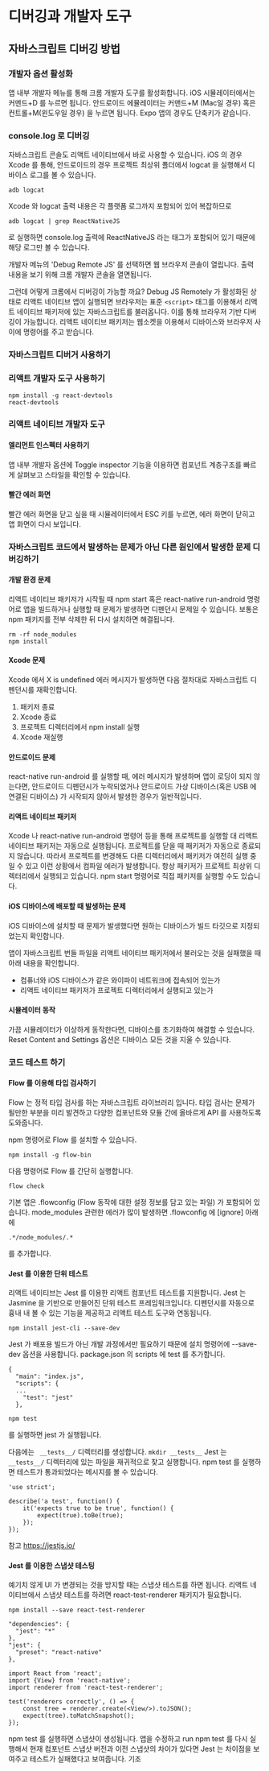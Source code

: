 # 디버깅과 개발자 도구

## 자바스크립트 디버깅 방법

### 개발자 옵션 활성화
앱 내부 개발자 메뉴를 통해 크롬 개발자 도구를 활성화합니다. 
iOS 시뮬레이터에서는 커멘드+D 를 누르면 됩니다. 안드로이드 에뮬레이터는 커맨드+M (Mac일 경우) 혹은 컨트롤+M(윈도우일 경우) 을 누르면 됩니다. 
Expo 앱의 경우도 단축키가 같습니다.

### console.log 로 디버깅
자바스크립트 콘솔도 리액트 네이티브에서 바로 사용할 수 있습니다. 
iOS 의 경우 Xcode 를 통해, 
안드로이드의 경우 프로젝트 최상위 폴더에서 logcat 을 실행해서 디바이스 로그를 볼 수 있습니다.
```
adb logcat
```

Xcode 와 logcat 출력 내용은 각 플랫폼 로그까지 포함되어 있어 복잡하므로
```
adb logcat | grep ReactNativeJS
```
로 실행하면 console.log 출력에 ReactNativeJS 라는 태그가 포함되어 있기 때문에 해당 로그만 볼 수 있습니다. 

개발자 메뉴의 'Debug Remote JS' 를 선택하면 웹 브라우저 콘솔이 열립니다. 출력 내용을 보기 위해 크롬 개발자 콘솔을 열면됩니다.

그런데 어떻게 크롬에서 디버깅이 가능할 까요? Debug JS Remotely 가 활성화된 상태로 리액트 네이티브 앱이 실행되면 브라우저는 표준 ```<script>``` 태그를 이용해서 리액트 네이티브 패키저에 있는 자바스크립트를 불러옵니다. 이를 통해 브라우저 기반 디버깅이 가능합니다. 리액트 네이티브 패키저는 웹소켓을 이용해서 디바이스와 브라우저 사이에 명령어를 주고 받습니다. 

### 자바스크립트 디버거 사용하기

### 리액트 개발자 도구 사용하기
```
npm install -g react-devtools
react-devtools
```

### 리액트 네이티브 개발자 도구
#### 엘리먼트 인스펙터 사용하기
앱 내부 개발자 옵션에 Toggle inspector 기능을 이용하면 컴포넌트 계층구조를 빠르게 살펴보고 스타일을 확인할 수 있습니다. 

#### 빨간 에러 화면
빨간 에러 화면을 닫고 싶을 때 시뮬레이터에서 ESC 키를 누르면, 에러 화면이 닫히고 앱 화면이 다시 보입니다.

### 자바스크립트 코드에서 발생하는 문제가 아닌 다른 원인에서 발생한 문제 디버깅하기

#### 개발 환경 문제
리액트 네이티브 패키저가 시작될 때
npm start 혹은 react-native run-android 명령어로 앱을 빌드하거나 실행할 때 문제가 발생하면 디펜던시 문제일 수 있습니다. 
보통은 npm 패키지를 전부 삭제한 뒤 다시 설치하면 해결됩니다.
```
rm -rf node_modules
npm install
```

#### Xcode 문제
Xcode 에서 X is undefined 에러 메시지가 발생하면 다음 절차대로 자바스크립트 디펜던시를 재확인합니다.
1. 패키저 종료
2. Xcode 종료
3. 프로젝트 디렉터리에서 npm install 실행
4. Xcode 재실행

#### 안드로이드 문제
react-native run-android 를 실행할 때, 에러 메시지가 발생하며 앱이 로딩이 되지 않는다면, 안드로이드 디펜던시가 누락되었거나 안드로이드 가상 디바이스(혹은 USB 에 연결된 디바이스) 가 시작되지 않아서 발생한 경우가 일반적입니다. 

#### 리액트 네이티브 패키저
Xcode 나 react-native run-android 명령어 등을 통해 프로젝트를 실행할 대 리액트 네이티브 패키저는 자동으로 실행됩니다. 프로젝트를 닫을 때 패키저가 자동으로 종료되지 않습니다. 따라서 프로젝트를 변경해도 다른 디렉터리에서 패키저가 여전히 실행 중일 수 있고 이런 상황에서 컴파일 에러가 발생합니다. 항상 패키저가 프로젝트 최상위 디렉터리에서 실행되고 있습니다. npm start 명령어로 직접 패키저를 실행할 수도 있습니다. 

#### iOS 디바이스에 배포할 때 발생하는 문제
iOS 디바이스에 설치할 때 문제가 발생했다면 원하는 디바이스가 빌드 타깃으로 지정되었는지 확인합니다. 

앱이 자바스크립트 번들 파일을 리액트 네이티브 패키저에서 불러오는 것을 실패했을 때 아래 내용을 확인합니다.

- 컴퓨너와 iOS 디바이스가 같은 와이파이 네트워크에 접속되어 있는가
- 리액트 네이티브 패키저가 프로젝트 디렉터리에서 실행되고 있는가

#### 시뮬레이터 동작
가끔 시뮬레이터가 이상하게 동작한다면, 디바이스를 초기화하여 해결할 수 있습니다. Reset Content and Settings 옵션은 디바이스 모든 것을 지울 수 있습니다.

### 코드 테스트 하기

#### Flow 를 이용해 타입 검사하기
Flow 는 정적 타입 검사를 하는 자바스크립트 라이브러리 입니다. 타입 검사는 문제가 될만한 부분을 미리 발견하고 다양한 컴포넌트와 모듈 간에 올바르게 API 를 사용하도록 도와줍니다. 

npm 명령어로 Flow 를 설치할 수 있습니다.
```
npm install -g flow-bin
```

다음 명령어로 Flow 를 간단히 실행합니다.
```
flow check
```
기본 앱은 .flowconfig (Flow 동작에 대한 설정 정보를 담고 있는 파일) 가 포함되어 있습니다. mode_modules 관련한 에러가 많이 발생하면 .flowconfig 에 [ignore] 아래에
```
.*/node_modules/.*
```
를 추가합니다. 

#### Jest 를 이용한 단위 테스트
리액트 네이티브는 Jest 를 이용한 리액트 컴포넌트 테스트를 지원합니다. Jest 는 Jasmine 을 기반으로 만들어진 단위 테스트 프레임워크입니다. 디펜던시를 자동으로 흉내 내 볼 수 있는 기능을 제공하고 리액트 테스트 도구와 연동됩니다. 

```
npm install jest-cli --save-dev
```
Jest 가 배포용 빌드가 아닌 개발 과정에서만 필요하기 때문에 설치 명령어에 --save-dev 옵션을 사용합니다. 
package.json 의 scripts 에 test 를 추가합니다.
```
{  
  "main": "index.js",  
  "scripts": {   
  ...
    "test": "jest"  
  },
```

```
npm test
```
를 실행하면 jest 가 실행됩니다.

다음에는 ``` __tests__/``` 디렉터리를 생성합니다. ```mkdir __tests__``` Jest 는 ```__tests__/``` 디렉터리에 있는 파일을 재귀적으로 찾고 실행합니다. npm test 를 실행하면 테스트가 통과되었다는 메시지를 볼 수 있습니다. 

```
'use strict';  
  
describe('a test', function() {  
    it('expects true to be true', function() {  
        expect(true).toBe(true);  
    });  
});
```
참고 https://jestjs.io/

#### Jest 를 이용한 스냅샷 테스팅
예기치 않게 UI 가 변경되는 것을 방지할 때는 스냅샷 테스트를 하면 됩니다. 리액트 네이티브에서 스냅샷 테스트를 하려면 react-test-renderer 패키지가 필요합니다.
```
npm install --save react-test-renderer
```

```
"dependencies": {  
  "jest": "*"  
},  
"jest": {  
  "preset": "react-native"  
},
```

```
import React from 'react';  
import {View} from 'react-native';  
import renderer from 'react-test-renderer';  
  
test('renderers correctly', () => {  
    const tree = renderer.create(<View/>).toJSON();  
    expect(tree).toMatchSnapshot();  
});
```

npm test 를 실행하면 스냅샷이 생성됩니다. 
앱을 수정하고 run npm test 를 다시 실행해서 현재 컴포넌트 스냅샷 버전과 이전 스냅샷의 차이가 있다면 Jest 는 차이점을 보여주고 테스트가 실패했다고 보여줍니다. 
기조
<!--stackedit_data:
eyJoaXN0b3J5IjpbLTY5MDQzNTk1LDc1MDQ1MDUxNCwtNjkyNz
c4NzcwLC0xNDQwNzc5NjA3LC0zNjI3NTE1MzYsLTIwNjgwNTkz
NzAsLTQ5MjAwNjA2MCwtMTU1NDU2NjQ4MywxODkyOTYzNDQzLD
kxODM1MDc5OF19
-->